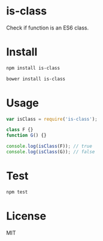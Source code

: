 # is-class

Check if function is an ES6 class.

# Install

```bash
npm install is-class
```

```bash
bower install is-class
```

# Usage

```javascript
var isClass = require('is-class');

class F {}
function G() {}

console.log(isClass(F)); // true
console.log(isClass(G)); // false
```

# Test

```bash
npm test
```

# License

MIT
